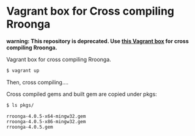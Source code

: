 Vagrant box for Cross compiling Rroonga
===

__warning: This repository is deprecated. Use [this Vagrant box](https://github.com/ranguba/rroonga/tree/master/build/windows) for cross compiling Rroonga.__

Vagrant box for cross compiling Rroonga.

```bash
$ vagrant up
```

Then, cross compiling....

Cross compiled gems and built gem are copied under pkgs:

```bash
$ ls pkgs/
```

```log
rroonga-4.0.5-x64-mingw32.gem
rroonga-4.0.5-x86-mingw32.gem
rroonga-4.0.5.gem
```
